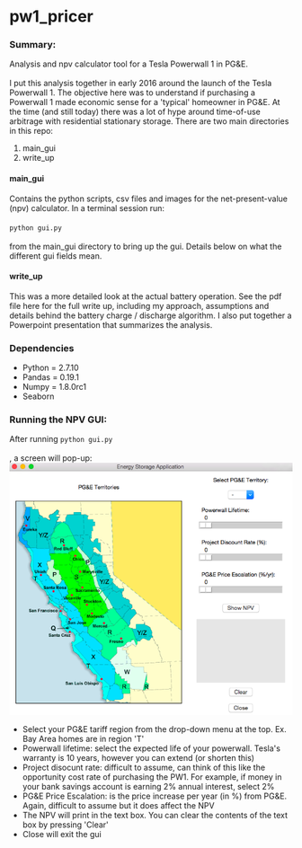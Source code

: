 # pw1_pricer
### Summary:
Analysis and npv calculator tool for a Tesla Powerwall 1 in PG&amp;E. 
<br><br>
I put this analysis together in early 2016 around the launch of the Tesla Powerwall 1. 
The objective here was to understand if purchasing a Powerwall 1 made economic sense for a 'typical' homeowner in PG&E. 
At the time (and still today) there was a lot of hype around time-of-use arbitrage with residential stationary storage. 
There are two main directories in this repo:
1. main_gui
2. write_up
#### main_gui
Contains the python scripts, csv files and images for the net-present-value (npv) calculator. In a terminal session run:<br><br>
<code>python gui.py</code><br><br>
from the main_gui directory to bring up the gui. Details below on what the different gui fields mean.
#### write_up
This was a more detailed look at the actual battery operation. See the pdf file here for the full write up, including
my approach, assumptions and details behind the battery charge / discharge algorithm.
I also put together a Powerpoint presentation that summarizes the analysis.
### Dependencies
* Python = 2.7.10
* Pandas = 0.19.1
* Numpy = 1.8.0rc1
* Seaborn
### Running the NPV GUI:
After running <code>python gui.py</code><br><br>, a screen will pop-up:
![ScreenShot](/main_gui/gui_screenshot.png)
* Select your PG&E tariff region from the drop-down menu at the top. Ex. Bay Area homes are in region 'T'
* Powerwall lifetime: select the expected life of your powerwall. Tesla's warranty is 10 years, however you can extend (or shorten this)
* Project disocunt rate: difficult to assume, can think of this like the opportunity cost rate of purchasing the PW1. For example, if money in your bank savings account is earning 2% annual interest, select 2%
* PG&E Price Escalation: is the price increase per year (in %) from PG&E. Again, difficult to assume but it does affect the NPV
* The NPV will print in the text box. You can clear the contents of the text box by pressing 'Clear'
* Close will exit the gui
